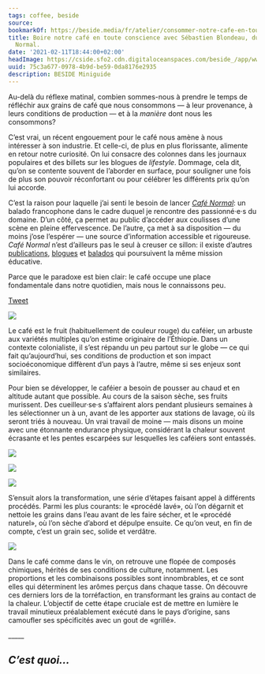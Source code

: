```yaml
---
tags: coffee, beside
source:
bookmarkOf: https://beside.media/fr/atelier/consommer-notre-cafe-en-toute-conscience/
title: Boire notre café en toute conscience avec Sébastien Blondeau, du balado Café
  Normal.
date: '2021-02-11T18:44:00+02:00'
headImage: https://cside.sfo2.cdn.digitaloceanspaces.com/beside_/app/www/2021/02/BESIDE_Atelier_Cafe_Fbthumbnail.jpg
uuid: 75c3a677-0978-4b9d-be59-0da8176e2935
description: BESIDE Miniguide
---
```


Au-delà du réflexe matinal, combien sommes-nous à prendre le temps de réfléchir aux grains de café que nous consommons — à leur provenance, à leurs conditions de production — et à la _manière_ dont nous les consommons?

C’est vrai, un récent engouement pour le café nous amène à nous intéresser à son industrie. Et celle-ci, de plus en plus florissante, alimente en retour notre curiosité. On lui consacre des colonnes dans les journaux populaires et des billets sur les blogues de _lifestyle_. Dommage, cela dit, qu’on se contente souvent de l’aborder en surface, pour souligner une fois de plus son pouvoir réconfortant ou pour célébrer les différents prix qu’on lui accorde.

C’est la raison pour laquelle j’ai senti le besoin de lancer [_Café Normal_](https://cafenormal.baladoquebec.ca/): un balado francophone dans le cadre duquel je rencontre des passionné·e·s du domaine. D’un côté, ça permet au public d’accéder aux coulisses d’une scène en pleine effervescence. De l’autre, ça met à sa disposition — du moins j’ose l’espérer — une source d’information accessible et rigoureuse. _Café Normal_ n’est d’ailleurs pas le seul à creuser ce sillon: il existe d’autres [publications](https://www.corsemag.com), [blogues](https://www.lefiltre.fr) et [balados](https://www.thecoffeepodcast.com) qui poursuivent la même mission éducative.

Parce que le paradoxe est bien clair: le café occupe une place fondamentale dans notre quotidien, mais nous le connaissons peu.

[Tweet](https://twitter.com/intent/tweet?text=Parce%20que%20le%20paradoxe%20est%20bien%20clair%3A%20le%20caf%C3%A9%20occupe%20une%20place%20fondamentale%20dans%20notre%20quotidien%2C%20mais%20nous%20le%20connaissons%20peu.%0A&url=https%3A%2F%2Fbeside.media%2Ffr%2Fatelier%2Fconsommer-notre-cafe-en-toute-conscience%2F&via=beside_media)

![](https://content.beside.media/beside_/app/www/2021/02/BESIDE_Atelier_Cafe_costa-rica-grains-seches-sur-lits.jpg)

Le café est le fruit (habituellement de couleur rouge) du caféier, un arbuste aux variétés multiples qu’on estime originaire de l’Éthiopie. Dans un contexte colonialiste, il s’est répandu un peu partout sur le globe — ce qui fait qu’aujourd’hui, ses conditions de production et son impact socioéconomique diffèrent d’un pays à l’autre, même si ses enjeux sont similaires.

Pour bien se développer, le caféier a besoin de pousser au chaud et en altitude autant que possible. Au cours de la saison sèche, ses fruits murissent. Des cueilleur·se·s s’affairent alors pendant plusieurs semaines à les sélectionner un à un, avant de les apporter aux stations de lavage, où ils seront triés à nouveau. Un vrai travail de moine — mais disons un moine avec une étonnante endurance physique, considérant la chaleur souvent écrasante et les pentes escarpées sur lesquelles les caféiers sont entassés.

![](https://content.beside.media/beside_/app/www/2021/02/BESIDE_Atelier_Cafe_costa-rica-recoltes-cooperative-720x480.jpg)

![](https://content.beside.media/beside_/app/www/2021/02/BESIDE_Atelier_Cafe_costa-rica-cueilleur-720x480.jpg)

![](https://content.beside.media/beside_/app/www/2021/02/BESIDE_Atelier_Cafe_costa-rica-recoltes-1-720x480.jpg)

S’ensuit alors la transformation, une série d’étapes faisant appel à différents procédés. Parmi les plus courants: le «procédé lavé», où l’on dégarnit et nettoie les grains dans l’eau avant de les faire sécher, et le «procédé naturel», où l’on sèche d’abord et dépulpe ensuite. Ce qu’on veut, en fin de compte, c’est un grain sec, solide et verdâtre. 

![](https://content.beside.media/beside_/app/www/2021/02/BESIDE_Atelier_Cafe_costa-rica-grains-seches-2-1024x683.jpg)

Dans le café comme dans le vin, on retrouve une flopée de composés chimiques, hérités de ses conditions de culture, notamment. Les proportions et les combinaisons possibles sont innombrables, et ce sont elles qui déterminent les arômes perçus dans chaque tasse. On découvre ces derniers lors de la torréfaction, en transformant les grains au contact de la chaleur. L’objectif de cette étape cruciale est de mettre en lumière le travail minutieux préalablement exécuté dans le pays d’origine, sans camoufler ses spécificités avec un gout de «grillé».

\_\_\_\_\_

_C’est quoi…_
---
